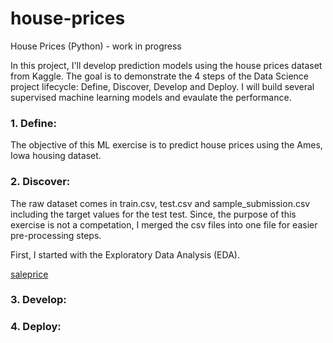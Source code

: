 # house-prices
House Prices (Python) - work in progress

In this project, I'll develop prediction models using the house prices dataset from Kaggle. The goal is to demonstrate the 4 steps of the Data Science project lifecycle: Define, Discover, Develop and Deploy.  I will build several supervised machine learning models and evaulate the performance.

### 1. Define: 

The objective of this ML exercise is to predict house prices using the Ames, Iowa housing dataset.


### 2. Discover: 

The raw dataset comes in train.csv, test.csv and sample_submission.csv including the target values for the test test. Since, the purpose of this exercise is not a competation, I merged the csv files into one file for easier pre-processing steps.

First, I started with the Exploratory Data Analysis (EDA).

[saleprice](https://user-images.githubusercontent.com/26305084/110682726-43177900-81a9-11eb-9de3-0047b689790d.jpeg)


### 3. Develop:



### 4. Deploy:
